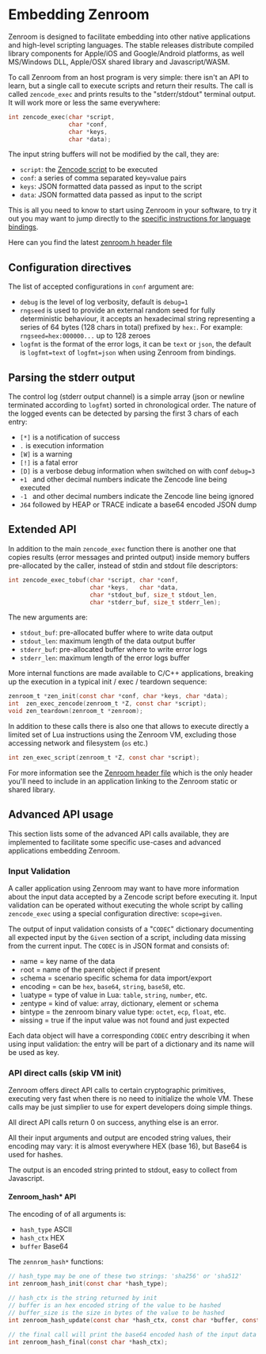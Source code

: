 # Embedding Zenroom

Zenroom is designed to facilitate embedding into other native applications and high-level scripting languages. The stable releases distribute compiled library components for Apple/iOS and Google/Android platforms, as well MS/Windows DLL, Apple/OSX shared library and Javascript/WASM.

To call Zenroom from an host program is very simple: there isn't an API to learn, but a single call to execute scripts and return their results. The call is called `zencode_exec` and prints results to the "stderr/stdout" terminal output. It will work more or less the same everywhere:

```c
int zencode_exec(char *script,
                 char *conf,
				 char *keys,
                 char *data);
```
The input string buffers will not be modified by the call, they are:
- `script`: the [Zencode script](https://dev.zenroom.org/#/pages/zencode-cookbook-intro) to be executed
- `conf`: a series of comma separated key=value pairs
- `keys`: JSON formatted data passed as input to the script
- `data`: JSON formatted data passed as input to the script

This is all you need to know to start using Zenroom in your software, to try it out you may want to jump directly to the [specific instructions for language bindings](https://dev.zenroom.org/#/pages/how-to-embed?id=language-bindings).

Here can you find the latest [zenroom.h header file](https://github.com/dyne/Zenroom/blob/master/src/zenroom.h)

## Configuration directives

The list of accepted configurations in `conf` argument are:

- `debug` is the level of log verbosity, default is `debug=1`
- `rngseed` is used to provide an external random seed for fully deterministic behaviour, it accepts an hexadecimal string representing a series of 64 bytes (128 chars in total) prefixed by `hex:`. For example: `rngseed=hex:000000...` up to 128 zeroes
- `logfmt` is the format of the error logs, it can be `text` or `json`, the default is `logfmt=text` of `logfmt=json` when using Zenroom from bindings.

## Parsing the stderr output

The control log (stderr output channel) is a simple array (json or newline terminated according to `logfmt`) sorted in chronological order. The nature of the logged events can be detected by parsing the first 3 chars of each entry:
- `[*]` is a notification of success
- ` . ` is execution information
- `[W]` is a warning
- `[!]` is a fatal error
- `[D]` is a verbose debug information when switched on with conf `debug=3`
- `+1 ` and other decimal numbers indicate the Zencode line being executed
- `-1 ` and other decimal numbers indicate the Zencode line being ignored
- `J64` followed by HEAP or TRACE indicate a base64 encoded JSON dump

## Extended API

In addition to the main `zencode_exec` function there is another one that copies results (error messages and printed output) inside memory buffers pre-allocated by the caller, instead of stdin and stdout file descriptors:
```c
int zencode_exec_tobuf(char *script, char *conf,
                       char *keys,   char *data,
                       char *stdout_buf, size_t stdout_len,
                       char *stderr_buf, size_t stderr_len);
```
The new arguments are:
- `stdout_buf`: pre-allocated buffer where to write data output
- `stdout_len`: maximum length of the data output buffer
- `stderr_buf`: pre-allocated buffer where to write error logs
- `stderr_len`: maximum length of the error logs buffer

More internal functions are made available to C/C++ applications, breaking up the execution in a typical init / exec / teardown sequence:

```c
zenroom_t *zen_init(const char *conf, char *keys, char *data);
int  zen_exec_zencode(zenroom_t *Z, const char *script);
void zen_teardown(zenroom_t *zenroom);
```

In addition to these calls there is also one that allows to execute directly a limited set of Lua instructions using the Zenroom VM, excluding those accessing network and filesystem (`os` etc.)
```c
int zen_exec_script(zenroom_t *Z, const char *script);
```

For more information see the [Zenroom header file](https://github.com/dyne/Zenroom/blob/master/src/zenroom.h) which is the only header you'll need to include in an application linking to the Zenroom static or shared library.

## Advanced API usage

This section lists some of the advanced API calls available, they are
implemented to facilitate some specific use-cases and advanced
applications embedding Zenroom.

### Input Validation

A caller application using Zenroom may want to have more information about the input data accepted by a Zencode script before executing it. Input validation can be operated without executing the whole script by calling `zencode_exec` using a special configuration directive: `scope=given`.

The output of input validation consists of a "`CODEC`" dictionary documenting all expected input by the `Given` section of a script, including data missing from the current input. The `CODEC` is in JSON format and consists of:

- `n`ame = key name of the data
- `r`oot = name of the parent object if present
- `s`chema = scenario specific schema for data import/export
- `e`ncoding = can be `hex`, `base64`, `string`, `base58`, etc.
- `l`uatype = type of value in Lua: `table`, `string`, `number`, etc.
- `z`entype = kind of value: `a`rray, `d`ictionary, `e`lement or `s`chema
- `b`intype = the zenroom binary value type: `octet`, `ecp`, `float`, etc.
- `m`issing = true if the input value was not found and just expected

Each data object will have a corresponding `CODEC` entry describing it
when using input validation: the entry will be part of a dictionary
and its name will be used as key.

### API direct calls (skip VM init)

Zenroom offers direct API calls to certain cryptographic primitives, executing very fast when there is no need to initialize the whole VM. These calls may be just simplier to use for expert developers doing simple things.

All direct API calls return 0 on success, anything else is an error.

All their input arguments and output are encoded string values, their encoding may vary: it is almost everywhere HEX (base 16), but Base64 is used for hashes.

The output is an encoded string printed to stdout, easy to collect from Javascript.

#### Zenroom_hash* API

The encoding of of all arguments is:
- `hash_type` ASCII
- `hash_ctx` HEX
- `buffer` Base64

The `zennrom_hash*` functions:
```c
// hash_type may be one of these two strings: 'sha256' or 'sha512'
int zenroom_hash_init(const char *hash_type);

// hash_ctx is the string returned by init
// buffer is an hex encoded string of the value to be hashed
// buffer_size is the size in bytes of the value to be hashed
int zenroom_hash_update(const char *hash_ctx, const char *buffer, const int buffer_size);

// the final call will print the base64 encoded hash of the input data
int zenroom_hash_final(const char *hash_ctx);
```
